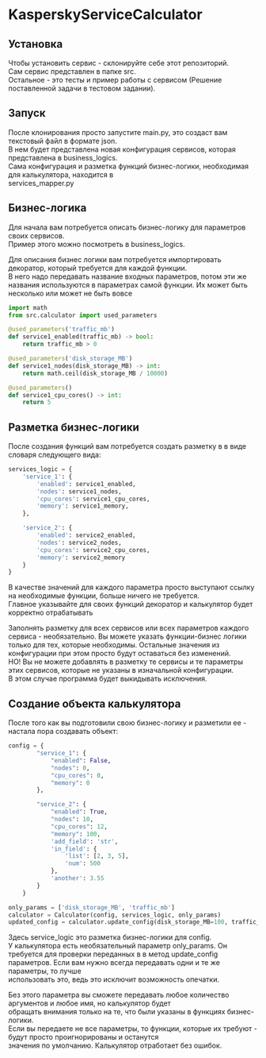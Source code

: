 # KasperskyServiceCalculator
## Установка
Чтобы установить сервис - склонируйте себе этот репозиторий.  
Сам сервис представлен в папке src.  
Остальное - это тесты и пример работы с сервисом (Решение поставленной задачи в тестовом задании).

## Запуск
После клонирования просто запустите main.py, это создаст вам текстовый файл в формате json.  
В нем будет представлена новая конфигурация сервисов, которая представлена в business_logics.  
Сама конфигурация и разметка функций бизнес-логики, необходимая для калькулятора, находится в  
services_mapper.py

## Бизнес-логика
Для начала вам потребуется описать бизнес-логику для параметров своих сервисов.  
Пример этого можно посмотреть в business_logics.  
  
Для описания бизнес логики вам потребуется импортировать декоратор, который требуется для каждой функции.  
В него надо передавать название входных параметров, потом эти же названия используются в параметрах самой функции.
Их может быть несколько или может не быть вовсе
```python
import math
from src.calculator import used_parameters

@used_parameters('traffic_mb')
def service1_enabled(traffic_mb) -> bool:
    return traffic_mb > 0

@used_parameters('disk_storage_MB')
def service1_nodes(disk_storage_MB) -> int:
    return math.ceil(disk_storage_MB / 10000)

@used_parameters()
def service1_cpu_cores() -> int:
    return 5
```

## Разметка бизнес-логики
После создания функций вам потребуется создать разметку в в виде словаря следующего вида:
```python
services_logic = {
    'service_1': {
        'enabled': service1_enabled,
        'nodes': service1_nodes,
        'cpu_cores': service1_cpu_cores,
        'memory': service1_memory,
    }, 

    'service_2': {
        'enabled': service2_enabled,
        'nodes': service2_nodes,
        'cpu_cores': service2_cpu_cores,
        'memory': service2_memory
    }
}
```
В качестве значений для каждого параметра просто выступают ссылку на необходимые функции, больше ничего не требуется.  
Главное указывайте для своих функций декоратор и калькулятор будет корректно отрабатывать  
  
Заполнять разметку для всех сервисов или всех параметров каждого сервиса - необязательно. Вы можете указать функции-бизнес логики  
только для тех, которые необходимы. Остальные значения из конфигурации при этом просто будут оставаться без изменений.  
НО! Вы не можете добавлять в разметку те сервисы и те параметры этих сервисов, которые не указаны в изначальной конфигурации.  
В этом случае программа будет выкидывать исключения.

## Создание объекта калькулятора
После того как вы подготовили свою бизнес-логику и разметили ее - настала пора создавать объект:
```python
config = {
        "service_1": {
            "enabled": False,
            "nodes": 0,
            "cpu_cores": 0,
            "memory": 0
        },

        "service_2": {
            "enabled": True,
            "nodes": 10,
            "cpu_cores": 12,
            "memory": 100,
            'add_field': 'str',
            'in_field': {
                'list': [2, 3, 5],
                'num': 500
            },
            'another': 3.55
        }
    }

only_params = ['disk_storage_MB', 'traffic_mb']
calculator = Calculator(config, services_logic, only_params)
updated_config = calculator.update_config(disk_storage_MB=100, traffic_mb=200)
```
Здесь service_logic это разметка бизнес-логики для config.  
У калькулятора есть необязательный параметр only_params. Он требуется для проверки переданных в 
в метод update_config параметров. Если вам нужно всегда передавать одни и те же параметры, то лучше  
использовать это, ведь это исключит возможность опечатки.  
  
Без этого параметра вы сможете передавать любое количество аргументов и любое имя, но калькулятор будет  
обращать внимания только на те, что были указаны в функциях бизнес-логики.  
Если вы передаете не все параметры, то функции, которые их требуют - будут просто проигнорированы и останутся  
значения по умолчанию. Калькулятор отработает без ошибок.
